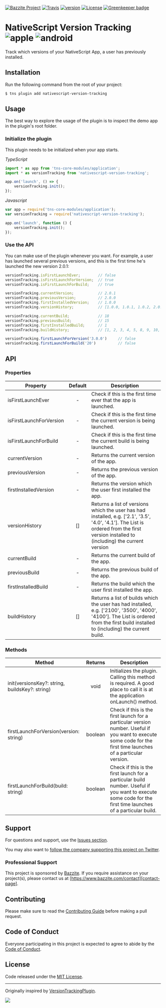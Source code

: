 [![Bazzite Project](https://img.shields.io/badge/Bazzite-project-blue.svg)](https://www.bazzite.com/docs/nativescript-version-tracking?utm_source=github&utm_medium=readme&utm_campaign=nativescript-version-tracking)
[![Travis](https://img.shields.io/travis/bazzite/nativescript-version-tracking/master.svg)](https://travis-ci.org/bazzite/nativescript-version-tracking)
[![version](https://img.shields.io/npm/v/nativescript-version-tracking.svg)](https://www.npmjs.com/package/nativescript-version-tracking)
[![License](https://img.shields.io/badge/license-MIT-blue.svg)](https://www.bazzite.com/docs/nativescript-version-tracking/license?utm_source=github&utm_medium=readme&utm_campaign=nativescript-version-tracking)
[![Greenkeeper badge](https://badges.greenkeeper.io/bazzite/nativescript-version-tracking.svg)](https://greenkeeper.io/)

# NativeScript Version Tracking ![apple](https://cdn3.iconfinder.com/data/icons/picons-social/57/16-apple-32.png) ![android](https://cdn4.iconfinder.com/data/icons/logos-3/228/android-32.png) 

Track which versions of your NativeScript App, a user has previously installed.

## Installation

Run the following command from the root of your project:

```bash
$ tns plugin add nativescript-version-tracking
```

## Usage 

The best way to explore the usage of the plugin is to inspect the demo app in the plugin's root folder.

### Initialize the plugin

This plugin needs to be initialized when your app starts.

*TypeScript*

```typescript
import * as app from 'tns-core-modules/application';
import * as versionTracking from 'nativescript-version-tracking';

app.on('launch', () => {
    versionTracking.init();
});
```

*Javascript*

```javascript
var app = require('tns-core-modules/application');
var versionTracking = require('nativescript-version-tracking');

app.on('launch', function () {
    versionTracking.init();
});	
```

### Use the API

You can make use of the plugin whenever you want. For example, a user has launched several previous versions, and this is the first time he's launched the new version 2.0.1:

```javascript
versionTracking.isFirstLaunchEver;        // false
versionTracking.isFirstLaunchForVersion;  // true
versionTracking.isFirstLaunchForBuild;    // true

versionTracking.currentVersion;           // 2.0.1
versionTracking.previousVersion;          // 2.0.0
versionTracking.firstInstalledVersion;    // 1.0.0
versionTracking.versionHistory;           // [1.0.0, 1.0.1, 1.0.2, 2.0.0, 2.0.1]

versionTracking.currentBuild;             // 18
versionTracking.previousBuild;            // 15
versionTracking.firstInstalledBuild;      // 1
versionTracking.buildHistory;             // [1, 2, 3, 4, 5, 8, 9, 10, 11, 13, 15, 18]

versionTracking.firstLaunchForVersion('3.0.0')     // false
versionTracking.firstLaunchForBuild('20')          // false
```

## API


### Properties

| Property                | Default | Description                                                                                                                                                                             |
|-------------------------|:-------:|-----------------------------------------------------------------------------------------------------------------------------------------------------------------------------------------|
| isFirstLaunchEver       |    -    | Check if this is the first time ever that the app is launched.                                                                                                                          |
| isFirstLaunchForVersion |    -    | Check if this is the first time the current version is being launched.                                                                                                                  |
| isFirstLaunchForBuild   |    -    | Check if this is the first time the current build is being launched.                                                                                                                    |
| currentVersion          |    -    | Returns the current version of the app.                                                                                                                                                 |
| previousVersion         |    -    | Returns the previous version of the app.                                                                                                                                                |
| firstInstalledVersion   |    -    | Returns the version which the user first installed the app.                                                                                                                             |
| versionHistory          |    []   | Returns a list of versions which the user has had installed, e.g. ['2.1', '3.5', '4.0', '4.1']. The List is ordered from the first version installed to (including) the current version |
| currentBuild            |    -    | Returns the current build of the app.                                                                                                                                                   |
| previousBuild           |    -    | Returns the previous build of the app.                                                                                                                                                  |
| firstInstalledBuild     |    -    | Returns the build which the user first installed the app.                                                                                                                               |
| buildHistory            |    []   | Returns a list of builds which the user has had installed, e.g. ['2100', '3500', '4000', '4100']. The List is ordered from the first build installed to (including) the current build.  |
### Methods

| Method                                         | Returns | Description                                                                                                                                                     |
|------------------------------------------------|:-------:|-----------------------------------------------------------------------------------------------------------------------------------------------------------------|
| init(versionsKey?: string, buildsKey?: string) |   void  | Initializes the plugin. Calling this method is required. A good place to call it is at the application onLaunch() method.                                       |
| firstLaunchForVersion(version: string)         | boolean | Check if this is the first launch for a particular version number. Useful if you want to execute some code for the first time launches of a particular version. |
| firstLaunchForBuild(build: string)             | boolean | Check if this is the first launch for a particular build number. Useful if you want to execute some code for the first time launches of a particular build.     |

## Support

For questions and support, use the [Issues section][issues].

You may also want to [follow the company supporting this project on Twitter][twitter].

### Professional Support

This project is sponsored by [Bazzite][bazzite-website]. If you require assistance on your project(s), please contact us at [https://www.bazzite.com/contact][contact-page].

## Contributing

Please make sure to read the [Contributing Guide][contributing] before making a pull request.

## Code of Conduct

Everyone participating in this project is expected to agree to abide by the [Code of Conduct][code-of-conduct].

## License

Code released under the [MIT License][license-page].

---

Originally inspired by [VersionTrackingPlugin](https://github.com/colbylwilliams/VersionTrackingPlugin).


![](https://ga-beacon.appspot.com/UA-130293414-1/bazzite/nativescript-version-tracking?pixel)


[contributing]: https://www.bazzite.com/docs/nativescript-version-tracking/contributing?utm_source=github&utm_medium=readme&utm_campaign=nativescript-version-tracking
[code-of-conduct]: https://www.bazzite.com/open-source/code-of-conduct?utm_source=github&utm_medium=readme&utm_campaign=nativescript-version-tracking
[issues]: https://github.com/bazzite/nativescript-version-tracking/issues
[twitter]: https://twitter.com/BazziteTech
[bazzite-website]: https://www.bazzite.com?utm_source=github&utm_medium=readme&utm_campaign=nativescript-version-tracking
[contact-page]: https://www.bazzite.com/contact?utm_source=github&utm_medium=readme&utm_campaign=nativescript-version-tracking
[license-page]: https://www.bazzite.com/docs/nativescript-version-tracking/license?utm_source=github&utm_medium=readme&utm_campaign=nativescript-version-tracking
